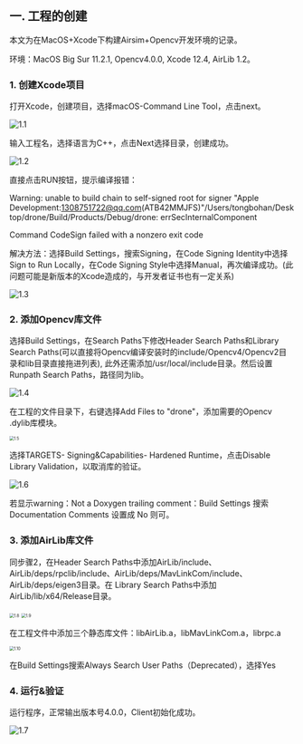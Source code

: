 ##  一. 工程的创建

本文为在MacOS+Xcode下构建Airsim+Opencv开发环境的记录。

环境：MacOS Big Sur 11.2.1, Opencv4.0.0, Xcode 12.4, AirLib 1.2。

### 1. 创建Xcode项目

打开Xcode，创建项目，选择macOS-Command Line Tool，点击next。

![1.1](image/1.1.png)

输入工程名，选择语言为C++，点击Next选择目录，创建成功。

![1.2](image/1.2.png)

直接点击RUN按钮，提示编译报错：

Warning: unable to build chain to self-signed root for signer "Apple Development:1308751722@qq.com(ATB42MMJFS)"/Users/tongbohan/Desktop/drone/Build/Products/Debug/drone: errSecInternalComponent

Command CodeSign failed with a nonzero exit code

解决方法：选择Build Settings，搜索Signing，在Code Signing Identity中选择Sign to Run Locally，在Code Signing Style中选择Manual，再次编译成功。(此问题可能是新版本的Xcode造成的，与开发者证书也有一定关系)

![1.3](image/1.3.png)

### 2. 添加Opencv库文件

选择Build Settings，在Search Paths下修改Header Search Paths和Library Search Paths(可以直接将Opencv编译安装时的include/Opencv4/Opencv2目录和lib目录直接拖进列表), 此外还需添加/usr/local/include目录。然后设置Runpath Search Paths，路径同为lib。

![1.4](image/1.4.png)

在工程的文件目录下，右键选择Add Files to "drone"，添加需要的Opencv .dylib库模块。

<img src="image/1.5.png" alt="1.5" style="zoom:50%;" />

选择TARGETS- Signing&Capabilities- Hardened Runtime，点击Disable Library Validation，以取消库的验证。

![1.6](image/1.6.png)

若显示warning：Not a Doxygen trailing comment：Build Settings 搜索 Documentation Comments 设置成 No 则可。

### 3. 添加AirLib库文件

同步骤2，在Header Search Paths中添加AirLib/include、AirLib/deps/rpclib/include、AirLib/deps/MavLinkCom/include、AirLib/deps/eigen3目录。在 Library Search Paths中添加AirLib/lib/x64/Release目录。

<img src="image/1.8.png" alt="1.8" style="zoom:50%;" />

<img src="image/1.9.png" alt="1.9" style="zoom:50%;" />

在工程文件中添加三个静态库文件：libAirLib.a，libMavLinkCom.a，librpc.a

<img src="image/1.10.png" alt="1.10" style="zoom:50%;" />

在Build Settings搜索Always Search User Paths（Deprecated），选择Yes

### 4.  运行&验证

运行程序，正常输出版本号4.0.0，Client初始化成功。

![1.7](image/1.7.png)
